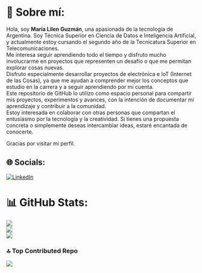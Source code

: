 # 💫 Sobre mí:
Hola, soy **María Lilen Guzmán**, una apasionada de la tecnología de Argentina.
Soy Técnica Superior en Ciencia de Datos e Inteligencia Artificial, y actualmente estoy cursando el segundo año de la Tecnicatura Superior en Telecomunicaciones.<br>
Me interesa seguir aprendiendo todo el tiempo y disfruto mucho involucrarme en proyectos que representen un desafío o que me permitan explorar cosas nuevas.<br>
Disfruto especialmente desarrollar proyectos de electrónica e IoT (Internet de las Cosas), ya que me ayudan a comprender mejor los conceptos que estudio en la carrera y a seguir aprendiendo por mi cuenta.<br>
Este repositorio de GitHub lo utilizo como espacio personal para compartir mis proyectos, experimentos y avances, con la intención de documentar mi aprendizaje y contribuir a la comunidad.<br>
Estoy interesada en colaborar con otras personas que compartan el entusiasmo por la tecnología y la creatividad. Si tienes una propuesta concreta o simplemente deseas intercambiar ideas, estaré encantada de conocerte.<br>

Gracias por visitar mi perfil.


## 🌐 Socials:
[![LinkedIn](https://img.shields.io/badge/LinkedIn-%230077B5.svg?logo=linkedin&logoColor=white)](https://www.linkedin.com/in/maria-lilen-guzman) 


# 📊 GitHub Stats:
![](https://github-readme-stats.vercel.app/api?username=marialilenguzman&theme=gotham&hide_border=false&include_all_commits=true&count_private=false)<br/>
![](https://github-readme-streak-stats.herokuapp.com/?user=marialilenguzman&theme=gotham&hide_border=false)<br/>
![](https://github-readme-stats.vercel.app/api/top-langs/?username=marialilenguzman&theme=gotham&hide_border=false&include_all_commits=true&count_private=false&layout=compact)

### 🔝 Top Contributed Repo
![](https://github-contributor-stats.vercel.app/api?username=marialilenguzman&limit=5&theme=dark&combine_all_yearly_contributions=true)

<!-- Proudly created with GPRM ( https://gprm.itsvg.in ) -->
